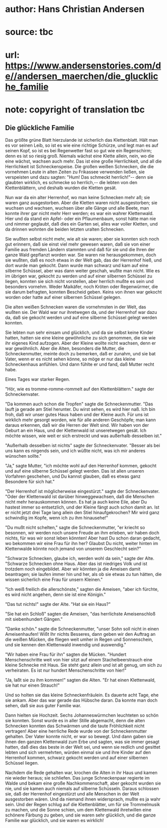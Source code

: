 # author: Hans Christian Andersen
# source: tbc
# url: https://www.andersenstories.com/de//andersen_maerchen/die_gluckliche_familie
# note: copyright of translation tbc

## Die glückliche Familie 

Das größte grüne Blatt hierzulande ist sicherlich das Klettenblatt. Hält
man es vor seinen Leib, so ist es wie eine richtige Schürze, und legt
man es auf seinen Kopf, so ist es bei Regenwetter fast so gut wie ein
Regenschirm; denn es ist so riesig groß. Niemals wächst eine Klette
allein, nein, wo die eine wächst, wachsen auch mehr. Das ist eine große
Herrlichkeit, und all die Herrlichkeit ist Schneckenspeise. Die großen
weißen Schnecken, die die vornehmen Leute in alten Zeiten zu Frikassee
verwenden ließen, sie verspeisten und dazu sagten: "Hum! Das schmeckt
herrlich!"-- denn sie glaubten wirklich, es schmecke so herrlich,-- die
lebten von den Klettenblättern, und deshalb wurden die Kletten gesät.

Nun war da ein alter Herrenhof, wo man keine Schnecken mehr aß; sie
waren ganz ausgestorben. Aber die Kletten waren nicht ausgestorben; sie
wuchsen und wachsen, wuchsen über alle Gänge und alle Beete, man konnte
ihrer gar nicht mehr Herr werden; es war ein wahrer Klettenwald. Hier
und da stand ein Apfel- oder ein Pflaumenbaum, sonst hätte man nie und
nimmer geglaubt, daß dies ein Garten sei, alles war voller Kletten, und
da drinnen wohnten die beiden letzten uralten Schnecken.

Sie wußten selbst nicht mehr, wie alt sie waren; aber sie konnten sich
noch gut erinnern, daß sie einst viel mehr gewesen waren, daß sie von
einer Familie aus fremden Ländern stammten und daß für sie und die Ihren
der ganze Wald gepflanzt worden war. Sie waren nie herausgekommen, doch
sie wußten, daß es noch etwas in der Welt gab, das der Herrenhof hieß,
und dort wurde man gekocht. Dann wurde man schwarz und kam auf eine
silberne Schüssel, aber was dann weiter geschah, wußte man nicht. Wie es
im übrigen war, gekocht zu werden und auf einer silbernen Schüssel zu
liegen, konnten sie sich nicht vorstellen, aber herrlich mußte es sein
und besonders vornehm. Weder Maikäfer, noch Kröten oder Regenwürmer, die
sie darum befragten, konnten Bescheid geben. Keins von ihnen war gekocht
worden oder hatte auf einer silbernen Schüssel gelegen.

Die alten weißen Schnecken waren die vornehmsten in der Welt, das wußten
sie. Der Wald war nur ihretwegen da, und der Herrenhof war dazu da, daß
sie gekocht werden und auf eine silberne Schüssel gelegt werden konnten.

Sie lebten nun sehr einsam und glücklich, und da sie selbst keine Kinder
hatten, hatten sie eine kleine gewöhnliche zu sich genommen, die sie wie
ihr eigenes Kind aufzogen. Aber der Kleine wollte nicht wachsen, denn er
war gewöhnlich. Aber die Alten, besonders die Mutter, die
Schneckenmutter, meinte doch zu bemerken, daß er zunahm, und sie bat
Vater, wenn er es nicht sehen könne, so möge er nur das kleine
Schneckenhaus anfühlen. Und dann fühlte er und fand, daß Mutter recht
habe.

Eines Tages war starker Regen.

"Hör, wie es tromme-romme-rommelt auf den Klettenblättern." sagte der
Schneckenvater.

"Da kommen auch schon die Tropfen" sagte die Schneckenmutter. "Das
lauft ja gerade am Stiel herunter. Du wirst sehen, es wird hier naß. Ich
bin froh, daß wir unser gutes Haus haben und der Kleine auch. Für uns
ist wirklich mehr gesorgt worden, wie für alle anderen Geschöpfe; man
kann daraus erkennen, daß wir die Herren der Welt sind. Wir haben von
der Geburt an ein Haus, und der Klettenwald ist unseretwegen gesät. Ich
möchte wissen, wie weit er sich erstreckt und was außerhalb desselben
ist."

"Außerhalb desselben ist nichts" sagte der Schneckenvater. "Besser
als bei uns kann es nirgends sein, und ich wüßte nicht, was ich mir
anderes wünschen sollte."

"Ja," sagte Mutter, "ich möchte wohl auf den Herrenhof kommen,
gekocht und auf eine silberne Schüssel gelegt werden. Das ist allen
unseren Vorfahren geschehen, und Du kannst glauben, daß es etwas ganz
Besondere für sich hat."

"Der Herrenhof ist möglicherweise eingestürzt." sagte der
Schneckenvater. "Oder der Klettenwald ist darüber hinweggewachsen, daß
die Menschen nicht mehr herauskommen können. Es hat ja auch keine Eile,
aber Du hastest immer so entsetzlich, und der Kleine fängt auch schon
damit an. Ist er nicht jetzt drei Tage lang allein den Stiel
hinaufgekrochen? Mir wird ganz schwindlig im Kopfe, wenn ich zu ihm
hinausehe!"

"Du mußt nicht schelten," sagte die Schneckenmutter, "er kriecht so
besonnen, wir werden noch unsere Freude an ihm erleben, wir haben doch
nichts, für was wir sonst leben könnten! Aber hast Du schon daran
gedacht, wo bekommen wir eine Frau für ihn her? Glaubst Du nicht, weiter
hinten im Klettenwalde könnte noch jemand von unserem Geschlecht sein?"

"Schwarze Schnecken, glaube ich, werden wohl da sein," sagte der Alte.
"Schwarze Schnecken ohne Haus. Aber das ist niedriges Volk und ist
trotzdem noch eingebildet. Aber wir könnten ja die Ameisen damit
beantragen; sie laufen immer hin und her, als ob sie etwas zu tun
hätten, die wissen sicherlich eine Frau für unsern Kleinen."

"Ich weiß freilich die allerschönste," sagten die Ameisen, "aber ich
fürchte, es wird nicht angehen, denn sie ist eine Königin."

"Das tut nichts!" sagte der Alte. "Hat sie ein Haus?"

"Sie hat ein Schloß" sagten die Ameisen, "das herrlichste
Ameisenschloß mit siebenhundert Gängen."

"Danke schön." sagte die Schneckenmutter, "unser Sohn soll nicht in
einen Ameisenhaufen! Wißt Ihr nichts Besseres, dann geben wir den
Auftrag an die weißen Mücken, die fliegen weit umher in Regen und
Sonnenschein, und sie kennen den Klettenwald inwendig und auswendig."

"Wir haben eine Frau für ihn" sagten die Mücken. "Hundert
Menschenschritte weit von hier sitzt auf einem Stachelbeerstrauch eine
kleine Schnecke mit Haus. Sie steht ganz allein und ist alt genug, um
sich zu verheiraten. Es ist nur hundert Menschenschritte von hier!"

"Ja, laßt sie zu ihm kommen!" sagten die Alten. "Er hat einen
Klettenwald, sie hat nur einen Strauch!"

Und so holten sie das kleine Schneckenfräulein. Es dauerte acht Tage,
ehe sie ankam. Aber das war gerade das Hübsche daran. Da konnte man doch
sehen, daß sie aus guter Familie war.

Dann hielten sie Hochzeit. Sechs Johanneswürmchen leuchteten so schön
sie konnten. Sonst wurde es in aller Stille abgemacht, denn die alten
Schnecken konnten das Schwärmen und die taute Fröhlichkeit nicht
vertragen! Aber eine herrliche Rede wurde von der Schneckenmutter
gehalten. Der Vater konnte nicht, er war so bewegt. Und dann gaben sie
ihnen den ganzen Klettenwald zum Erbe und sagten, was sie immer gesagt
hatten, daß dies das beste in der Welt sei, und wenn sie redlich und
gesittet lebten und sich vermehrten, würden einmal sie und ihre Kinder
auf den Herrenhof kommen, schwarz gekocht werden und auf einer silbernen
Schüssel liegen.

Nachdem die Rede gehalten war, krochen die Alten in ihr Haus und kamen
nie wieder heraus; sie schliefen. Das junge Schneckenpaar regierte im
Walde und bekam eine große Nachkommenschaft, aber gekocht wurden sie
nie, und sie kamen auch niemals auf silberne Schüsseln. Daraus schlossen
sie, daß der Herrenhof eingestürzt und alle Menschen in der Welt
ausgestorben wären. Und da niemand ihnen widersprach, mußte es ja wahr
sein. Und der Regen schlug auf die Klettenblätter, um für sie
Trommelmusik zu machen, und die Sonne schien, um dem Klettenwald
ihretwillen eine schönere Färbung zu geben, und sie waren sehr
glücklich, und die ganze Familie war glücklich, und sie waren es
wirklich!
